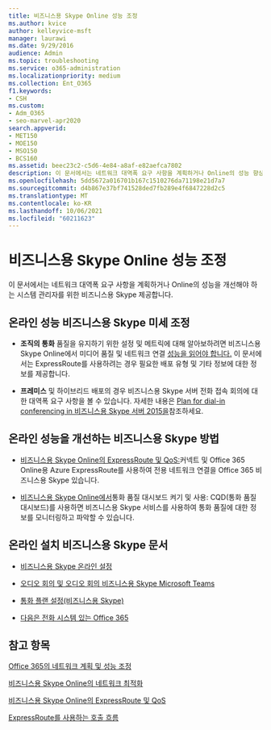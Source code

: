 ```yaml
---
title: 비즈니스용 Skype Online 성능 조정
ms.author: kvice
author: kelleyvice-msft
manager: laurawi
ms.date: 9/29/2016
audience: Admin
ms.topic: troubleshooting
ms.service: o365-administration
ms.localizationpriority: medium
ms.collection: Ent_O365
f1.keywords:
- CSH
ms.custom:
- Adm_O365
- seo-marvel-apr2020
search.appverid:
- MET150
- MOE150
- MSO150
- BCS160
ms.assetid: beec23c2-c5d6-4e84-a8af-e82aefca7802
description: 이 문서에서는 네트워크 대역폭 요구 사항을 계획하거나 Online의 성능 향상을 계획하는 시스템 관리자를 위한 비즈니스용 Skype 제공합니다.
ms.openlocfilehash: 5dd5672a016701b167c1510276da71198e21d7a7
ms.sourcegitcommit: d4b867e37bf741528ded7fb289e4f6847228d2c5
ms.translationtype: MT
ms.contentlocale: ko-KR
ms.lasthandoff: 10/06/2021
ms.locfileid: "60211623"
---
```

# <a name="tune-skype-for-business-online-performance"></a>비즈니스용 Skype Online 성능 조정

이 문서에서는 네트워크 대역폭 요구 사항을 계획하거나 Online의 성능을 개선해야 하는 시스템 관리자를 위한 비즈니스용 Skype 제공합니다. 
  
## <a name="fine-tuning-skype-for-business-online-performance"></a>온라인 성능 비즈니스용 Skype 미세 조정

- **조직의 통화** 품질을 유지하기 위한 설정 및 메트릭에 대해 알아보하려면 비즈니스용 Skype Online에서 미디어 품질 및 네트워크 연결 [성능을 읽어야 합니다.](/skypeforbusiness/optimizing-your-network/media-quality-and-network-connectivity-performance) 이 문서에서는 ExpressRoute를 사용하려는 경우 필요한 배포 유형 및 기타 정보에 대한 정보를 제공합니다.
    
- **프레미스** 및 하이브리드 배포의 경우 비즈니스용 Skype 서버 전화 접속 회의에 대한 대역폭 요구 사항을 볼 수 있습니다. 자세한 내용은 [Plan for dial-in conferencing in 비즈니스용 Skype 서버 2015을](/skypeforbusiness/plan-your-deployment/conferencing/dial-in-conferencing)참조하세요.
    
## <a name="more-ways-to-improve-skype-for-business-online-performance"></a>온라인 성능을 개선하는 비즈니스용 Skype 방법

- [비즈니스용 Skype Online의 ExpressRoute 및 QoS:](/skypeforbusiness/optimizing-your-network/expressroute-and-qos-in-skype-for-business-online)커넥트 및 Office 365 Online용 Azure ExpressRoute를 사용하여 전용 네트워크 연결을 Office 365 비즈니스용 Skype 있습니다. 
    
- [비즈니스용 Skype Online에서](/SkypeForBusiness/using-call-quality-in-your-organization/turning-on-and-using-call-quality-dashboard)통화 품질 대시보드 켜기 및 사용: CQD(통화 품질 대시보드)를 사용하면 비즈니스용 Skype 서비스를 사용하여 통화 품질에 대한 정보를 모니터링하고 파악할 수 있습니다. 
    
## <a name="articles-on-setting-up-skype-for-business-online"></a>온라인 설치 비즈니스용 Skype 문서

- [비즈니스용 Skype 온라인 설정](/skypeforbusiness/set-up-skype-for-business-online/set-up-skype-for-business-online)
    
- [오디오 회의 및 오디오 회의 비즈니스용 Skype Microsoft Teams](/skypeforbusiness/audio-conferencing-in-office-365/set-up-audio-conferencing)
    
- [통화 플랜 설정(비즈니스용 Skype)](/SkypeForBusiness/what-are-calling-plans-in-office-365/set-up-calling-plans)
    
- [다음은 전화 시스템 있는 Office 365](/skypeforbusiness/what-is-phone-system-in-office-365/here-s-what-you-get-with-phone-system)
    
## <a name="see-also"></a>참고 항목

[Office 365의 네트워크 계획 및 성능 조정](network-planning-and-performance.md)
  
[비즈니스용 Skype Online의 네트워크 최적화](/skypeforbusiness/optimizing-your-network/optimizing-your-network)
  
[비즈니스용 Skype Online의 ExpressRoute 및 QoS](/skypeforbusiness/optimizing-your-network/expressroute-and-qos-in-skype-for-business-online)
  
[ExpressRoute를 사용하는 호출 흐름](/skypeforbusiness/optimizing-your-network/call-flow-using-expressroute)